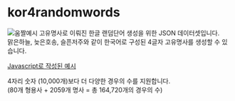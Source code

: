 # kor4randomwords  
![움짤예시](https://user-images.githubusercontent.com/101985768/228948639-d14273e8-7807-4c1a-9057-fa06d07c2c99.gif)
고유명사로 이뤄진 한글 랜덤단어 생성을 위한 JSON 데이터셋입니다.  
맑은하늘, 늦은호송, 슬픈저주와 같이 한국어로 구성된 4글자 고유명사를 생성할 수 있습니다.  
   
[Javascript로 작성된 예시](https://git.coco.sqs.kr/kor4randomwords/sample.html)
   
4자리 숫자 (10,000개)보다 더 다양한 경우의 수를 지원합니다.  
(80개 형용사 + 2059개 명사 = 총 164,720개의 경우의 수)  
  
  

